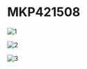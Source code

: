 # MKP421508

![1](https://user-images.githubusercontent.com/81843791/115571189-f7e4a000-a2e8-11eb-8476-77e599886638.JPG)

![2](https://user-images.githubusercontent.com/81843791/115597644-ac8bbb00-a303-11eb-906b-cae730d1ba3c.png)

![3](https://user-images.githubusercontent.com/81843791/115597662-b1506f00-a303-11eb-8a89-4ff4842d73e3.png)


